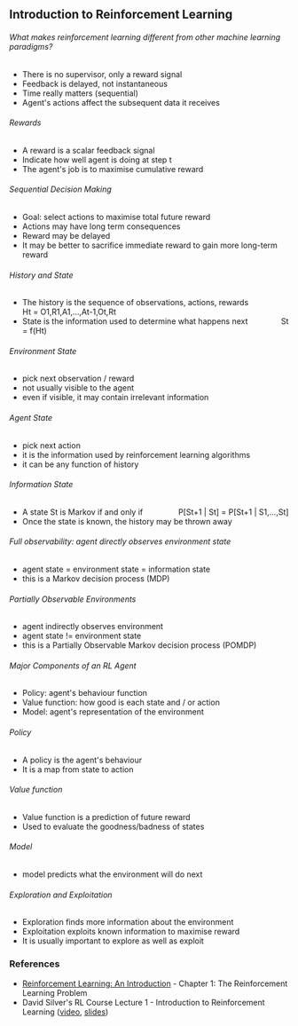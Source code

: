 ## Introduction to Reinforcement Learning

###### What makes reinforcement learning different from other machine learning paradigms?
- There is no supervisor, only a reward signal
- Feedback is delayed, not instantaneous
- Time really matters (sequential)
- Agent's actions affect the subsequent data it receives

###### Rewards
- A reward is a scalar feedback signal
- Indicate how well agent is doing at step t
- The agent's job is to maximise cumulative reward

###### Sequential Decision Making
- Goal: select actions to maximise total future reward
- Actions may have long term consequences
- Reward may be delayed
- It may be better to sacrifice immediate reward to gain more long-term reward

###### History and State
- The history is the sequence of observations, actions, rewards
&emsp;&emsp;&emsp;&emsp; Ht = O1,R1,A1,...,At-1,Ot,Rt
- State is the information used to determine what happens next
&emsp;&emsp;&emsp;&emsp;St = f(Ht)

###### Environment State
- pick next observation / reward
- not usually visible to the agent
- even if visible, it may contain irrelevant information

###### Agent State
- pick next action
- it is the information used by reinforcement learning algorithms
- it can be any function of history

###### Information State
- A state St is Markov if and only if
&emsp;&emsp;&emsp;&emsp; P[St+1 | St] = P[St+1 | S1,...,St]
- Once the state is known, the history may be thrown away

###### Full observability: agent directly observes environment state
- agent state = environment state = information state
- this is a Markov decision process (MDP)

###### Partially Observable Environments
- agent indirectly observes environment
- agent state != environment state
- this is a Partially Observable Markov decision process (POMDP)

###### Major Components of an RL Agent
- Policy: agent's behaviour function
- Value function: how good is each state and / or action
- Model: agent's representation of the environment

###### Policy
- A policy is the agent's behaviour
- It is a map from state to action

###### Value function
- Value function is a prediction of future reward
- Used to evaluate the goodness/badness of states

###### Model
- model predicts what the environment will do next

###### Exploration and Exploitation  
- Exploration finds more information about the environment
- Exploitation exploits known information to maximise reward
- It is usually important to explore as well as exploit


### References
- [Reinforcement Learning: An Introduction](http://incompleteideas.net/book/bookdraft2018jan1.pdf) - Chapter 1: The Reinforcement Learning Problem
- David Silver's RL Course Lecture 1 - Introduction to Reinforcement Learning ([video](https://www.youtube.com/watch?v=2pWv7GOvuf0), [slides](http://www0.cs.ucl.ac.uk/staff/d.silver/web/Teaching_files/intro_RL.pdf))

